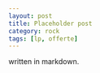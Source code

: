 ```yaml
---
layout: post
title: Placeholder post
category: rock
tags: [lp, offerte]
---
```


 written in markdown.
